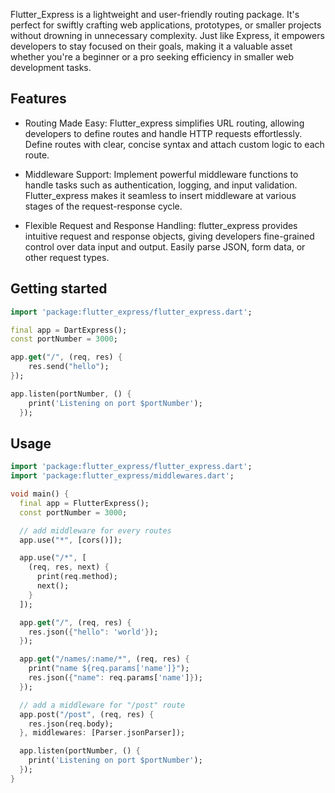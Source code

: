 
Flutter_Express is a lightweight and user-friendly routing package. It's perfect for swiftly crafting web applications, prototypes, or smaller projects without drowning in unnecessary complexity. Just like Express, it empowers developers to stay focused on their goals, making it a valuable asset whether you're a beginner or a pro seeking efficiency in smaller web development tasks.

## Features

* Routing Made Easy: Flutter_express simplifies URL routing, allowing developers to define routes and handle HTTP requests effortlessly. Define routes with clear, concise syntax and attach custom logic to each route.

* Middleware Support: Implement powerful middleware functions to handle tasks such as authentication, logging, and input validation. Flutter_express makes it seamless to insert middleware at various stages of the request-response cycle.

* Flexible Request and Response Handling: flutter_express provides intuitive request and response objects, giving developers fine-grained control over data input and output. Easily parse JSON, form data, or other request types.

## Getting started

```dart
import 'package:flutter_express/flutter_express.dart';

final app = DartExpress();
const portNumber = 3000;

app.get("/", (req, res) {
    res.send("hello");
});

app.listen(portNumber, () {
    print('Listening on port $portNumber');
  });
```

## Usage

```dart
import 'package:flutter_express/flutter_express.dart';
import 'package:flutter_express/middlewares.dart';

void main() {
  final app = FlutterExpress();
  const portNumber = 3000;

  // add middleware for every routes
  app.use("*", [cors()]);

  app.use("/*", [
    (req, res, next) {
      print(req.method);
      next();
    }
  ]);

  app.get("/", (req, res) {
    res.json({"hello": 'world'});
  });

  app.get("/names/:name/*", (req, res) {
    print("name ${req.params['name']}");
    res.json({"name": req.params['name']});
  });

  // add a middleware for "/post" route
  app.post("/post", (req, res) {
    res.json(req.body);
  }, middlewares: [Parser.jsonParser]);

  app.listen(portNumber, () {
    print('Listening on port $portNumber');
  });
}

```

